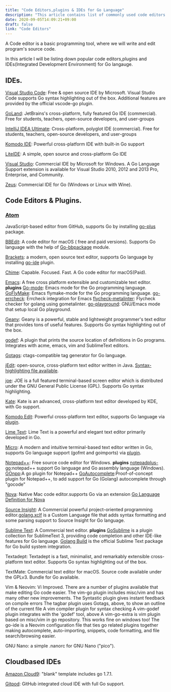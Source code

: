 ```yaml
---
title: "Code Editors,plugins & IDEs for Go Language"
description: "This article contains list of commonly used code editors for Go language."
date: 2020-09-05T14:09:21+09:00
draft: false
link: "Code Editors"
---
```


A Code editor is a basic programming tool, where we will write and edit program's source code.

In this article I will be listing down popular code editors,plugins and IDEs(Integrated Development Environment) for Go langauge.

## IDEs.

[Visual Studio Code](https://code.visualstudio.com/): Free & open source IDE by Microsoft. Visual Studio Code supports Go syntax highlighting out of the box. Additional features are provided by the official vscode-go plugin.

[GoLand](https://www.jetbrains.com/go/): JetBrains's cross-platform, fully featured Go IDE (commercial). Free for students, teachers, open-source developers, and user-groups

[IntelliJ IDEA Ultimate](https://www.jetbrains.com/idea/): Cross-platform, polyglot IDE (commercial). Free for students, teachers, open-source developers, and user-groups

[Komodo IDE](https://www.activestate.com/products/komodo-ide/): Powerful cross-platform IDE with built-in Go support

[LiteIDE](https://github.com/visualfc/liteide): A simple, open source and cross-platform Go IDE

[Visual Studio](https://www.visualstudio.com/): Commercial IDE by Microsoft for Windows. A Go Language Support extension is available for Visual Studio 2010, 2012 and 2013 Pro, Enterprise, and Community.

[Zeus](https://www.zeusedit.com/languages/go.html): Commercial IDE for Go (Windows or Linux with Wine).

## Code Editors & Plugins.

### [Atom](https://atom.io/)
JavaScript-based editor from GitHub, supports Go by installing [go-plus](https://atom.io/packages/go-plus) package.

[BBEdit](https://www.barebones.com/products/bbedit/): A code editor for macOS ( free and paid versions). Supports Go language with the help of [Go-bbpackage](https://github.com/ascarter/go-bbpackage) module.

[Brackets](http://brackets.io/): a modern, open source text editor, supports Go language by installing [go-ide](https://github.com/David5i6/Brackets-Go-IDE) plugin.

[Chime](https://www.chimehq.com/): Capable. Focused. Fast. A Go code editor for macOS(Paid).

[Emacs](https://www.gnu.org/software/emacs/): A free cross platform extensible and customizable text editor.
**plugins**
[Go-mode](https://github.com/dominikh/go-mode.el): Emacs mode for the Go programming language.
[GoFlyMake](https://github.com/dougm/goflymake): Emacs flymake-mode for the Go programming language.
[go-errcheck](https://github.com/dominikh/go-errcheck.el): Errcheck integration for Emacs
[flycheck-metalinter](https://github.com/favadi/flycheck-gometalinter): Flycheck checker for golang using gometalinter.
[go-playground](https://github.com/grafov/go-playground): GNU/Emacs mode that setup local Go playground.



[Geany](https://www.geany.org/): Geany is a powerful, stable and lightweight programmer's text editor that provides tons of useful features. Supports Go syntax highlighting out of the box.

[godef](https://github.com/rogpeppe/godef): A plugin that prints the source location of definitions in Go programs. Integrates with acme, emacs, vim and SublimeText editors.

[Gotags](https://github.com/jstemmer/gotags): ctags-compatible tag generator for Go language.

[jEdit](http://www.jedit.org/): open-source, cross-platform text editor written in Java. [Syntax-highlighting file available](https://code.google.com/archive/p/go-stuff/source/default/source).

[joe](https://joe-editor.sourceforge.io/): JOE is a full featured terminal-based screen editor which is distributed under the GNU General Public License (GPL). Supports Go syntax highlighting.

[Kate](https://kate-editor.org/): Kate is an advanced, cross-platform text editor developed by KDE, with Go support.

[Komodo Edit](https://www.activestate.com/products/komodo-edit/): Powerful cross-platform text editor, supports Go language via [plugin](https://github.com/Komodo/komodo-go).

[Lime Text](https://limetext.github.io/): Lime Text is a powerful and elegant text editor primarily developed in Go.

[Micro](https://micro-editor.github.io/): A modern and intuitive terminal-based text editor written in Go, supports Go language support (gofmt and goimports) via [plugin](https://github.com/micro-editor/go-plugin).

[Notepad++](https://notepad-plus-plus.org/): Free source code editor for Windows.
**plugins**
[notepadplus-go](https://github.com/chai2010/notepadplus-go):notepad++ support Go language and Go assembly language (Windows).
[GOnpp](https://github.com/tike/GOnpp):A go plugin for Notepad++
[GoAutocomplete](https://github.com/steve-perkins/GoAutocomplete):Proof-of-concept plugin for Notepad++, to add support for Go (Golang) autocomplete through "gocode"

[Nova](https://nova.app/): Native Mac code editor.supports Go via an extension [Go Language Definition for Nova](https://extensions.panic.com/extensions/gwynethllewelyn/gwynethllewelyn.Go/)

[Source Insight](https://www.sourceinsight.com/): A Commercial powerful project-oriented programming editor.[golang.xclf](https://www.sourceinsight.com/pub/languages/golang.xclf) is a Custom Language file that adds syntax formatting and some parsing support to Source Insight for Go language.

[Sublime Text](http://www.sublimetext.com/): A Commercial text editor.
**plugins**
[GoSublime](https://github.com/DisposaBoy/GoSublime) is a plugin collection for SublimeText 3, providing code completion and other IDE-like features for Go language.
[Golang Build](https://github.com/golang/sublime-build) is the official Sublime Text package for Go build system integration.

Textadept: Textadept is a fast, minimalist, and remarkably extensible cross-platform text editor. Supports Go syntax highlighting out of the box.

TextMate: Commercial text editor for macOS. Source code available under the GPLv3. Bundle for Go available.

Vim & Neovim: Vi Improved. There are a number of plugins available that make editing Go code easier.
The vim-go plugin includes misc/vim and has many other new improvements.
The Syntastic plugin gives instant feedback on compile errors
The tagbar plugin uses Gotags, above, to show an outline of the current file
A vim compiler plugin for syntax checking
A vim-godef plugin integrates with the 'godef' tool, above
A vim-go-extra is vim plugin based on misc/vim in go repository. This works fine on windows too!
The go-ide is a Neovim configuration file that ties go related plugins together making autocomplete, auto-importing, snippets, code formatting, and file search/browsing easier.

GNU Nano: a simple .nanorc for GNU Nano ("pico").

## Cloudbased IDEs

[Amazon Cloud9](https://aws.amazon.com/cloud9/): "blank" template includes go 1.7.1.

[Gitpod](https://gitpod.io/): GitHub integrated cloud IDE with full Go support.



